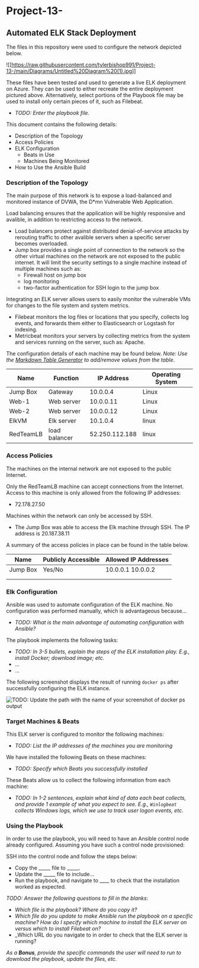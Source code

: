 # Project-13-
## Automated ELK Stack Deployment

The files in this repository were used to configure the network depicted below.

![[https://raw.githubusercontent.com/tylerbishop991/Project-13-/main/Diagrams/Untitled%20Diagram%20(1).jpg]]

These files have been tested and used to generate a live ELK deployment on Azure. They can be used to either recreate the entire deployment pictured above. Alternatively, select portions of the Playbook file may be used to install only certain pieces of it, such as Filebeat.

  - _TODO: Enter the playbook file._

This document contains the following details:
- Description of the Topology
- Access Policies
- ELK Configuration
  - Beats in Use
  - Machines Being Monitored
- How to Use the Ansible Build


### Description of the Topology

The main purpose of this network is to expose a load-balanced and monitored instance of DVWA, the D*mn Vulnerable Web Application.

Load balancing ensures that the application will be highly responsive and avalible, in addition to restricting access to the network.
- Load balancers protect against distributed denial-of-service attacks by rerouting traffic to other avalible servers when a specific server becomes overloaded.
- Jump box provides a single point of connection to the network so the other virtual machines on the network are not exposed to the public internet. It will limit the security settings to a single machine instead of multiple machines such as:
  - Firewall host on jump box
  - log monitoring
  - two-factor authentication for SSH login to the jump box

Integrating an ELK server allows users to easily monitor the vulnerable VMs for changes to the file system and system metrics.
- Filebeat monitors the log files or locations that you specify, collects log events, and forwards them either to Elasticsearch or Logstash for indexing.
- Metricbeat monitors your servers by collecting metrics from the system and services running on the server, such as: Apache.

The configuration details of each machine may be found below.
_Note: Use the [Markdown Table Generator](http://www.tablesgenerator.com/markdown_tables) to add/remove values from the table_.

| Name      | Function      | IP Address     | Operating System |
|-----------|---------------|----------------|------------------|
| Jump Box  | Gateway       | 10.0.0.4       | Linux            |
| Web-1     | Web server    | 10.0.0.11      | Linux            | 
| Web-2     | Web server    | 10.0.0.12      | Linux            |
| ElkVM     | Elk server    | 10.1.0.4       | linux            |
| RedTeamLB | load balancer | 52.250.112.188 | linux            |

### Access Policies

The machines on the internal network are not exposed to the public Internet. 

Only the RedTeamLB machine can accept connections from the Internet. Access to this machine is only allowed from the following IP addresses:
- 72.178.27.50

Machines within the network can only be accessed by SSH.
- The Jump Box was able to access the Elk machine through SSH. The IP address is 20.187.38.11

A summary of the access policies in place can be found in the table below.

| Name     | Publicly Accessible | Allowed IP Addresses |
|----------|---------------------|----------------------|
| Jump Box | Yes/No              | 10.0.0.1 10.0.0.2    |
|          |                     |                      |
|          |                     |                      |

### Elk Configuration

Ansible was used to automate configuration of the ELK machine. No configuration was performed manually, which is advantageous because...
- _TODO: What is the main advantage of automating configuration with Ansible?_

The playbook implements the following tasks:
- _TODO: In 3-5 bullets, explain the steps of the ELK installation play. E.g., install Docker; download image; etc._
- ...
- ...

The following screenshot displays the result of running `docker ps` after successfully configuring the ELK instance.

![TODO: Update the path with the name of your screenshot of docker ps output](Images/docker_ps_output.png)

### Target Machines & Beats
This ELK server is configured to monitor the following machines:
- _TODO: List the IP addresses of the machines you are monitoring_

We have installed the following Beats on these machines:
- _TODO: Specify which Beats you successfully installed_

These Beats allow us to collect the following information from each machine:
- _TODO: In 1-2 sentences, explain what kind of data each beat collects, and provide 1 example of what you expect to see. E.g., `Winlogbeat` collects Windows logs, which we use to track user logon events, etc._

### Using the Playbook
In order to use the playbook, you will need to have an Ansible control node already configured. Assuming you have such a control node provisioned: 

SSH into the control node and follow the steps below:
- Copy the _____ file to _____.
- Update the _____ file to include...
- Run the playbook, and navigate to ____ to check that the installation worked as expected.

_TODO: Answer the following questions to fill in the blanks:_
- _Which file is the playbook? Where do you copy it?_
- _Which file do you update to make Ansible run the playbook on a specific machine? How do I specify which machine to install the ELK server on versus which to install Filebeat on?_
- _Which URL do you navigate to in order to check that the ELK server is running?

_As a **Bonus**, provide the specific commands the user will need to run to download the playbook, update the files, etc._
